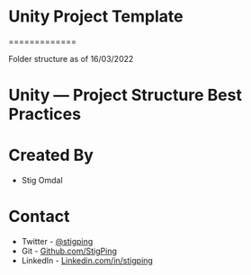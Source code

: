 # Unity Project Template
=============

Folder structure as of 16/03/2022

Unity — Project Structure Best Practices
=============

Created By
=============

- Stig Omdal

Contact
=============

- Twitter - <a href="https://twitter.com/stigping/">@stigping</a>
- Git - <a href="https://github.com/StigPing/">Github.com/StigPing</a>
- LinkedIn - <a href="https://Linkedin.com/in/stigping">Linkedin.com/in/stigping</a>